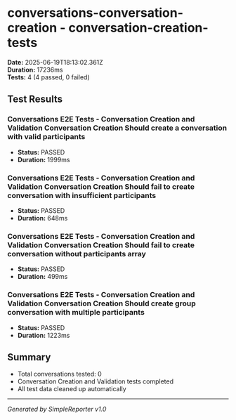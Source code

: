 # conversations-conversation-creation - conversation-creation-tests

**Date:** 2025-06-19T18:13:02.361Z  
**Duration:** 17236ms  
**Tests:** 4 (4 passed, 0 failed)

## Test Results


### Conversations E2E Tests - Conversation Creation and Validation Conversation Creation Should create a conversation with valid participants
- **Status:** PASSED
- **Duration:** 1999ms



### Conversations E2E Tests - Conversation Creation and Validation Conversation Creation Should fail to create conversation with insufficient participants
- **Status:** PASSED
- **Duration:** 648ms



### Conversations E2E Tests - Conversation Creation and Validation Conversation Creation Should fail to create conversation without participants array
- **Status:** PASSED
- **Duration:** 499ms



### Conversations E2E Tests - Conversation Creation and Validation Conversation Creation Should create group conversation with multiple participants
- **Status:** PASSED
- **Duration:** 1223ms



## Summary

- Total conversations tested: 0
- Conversation Creation and Validation tests completed
- All test data cleaned up automatically

---
*Generated by SimpleReporter v1.0*
